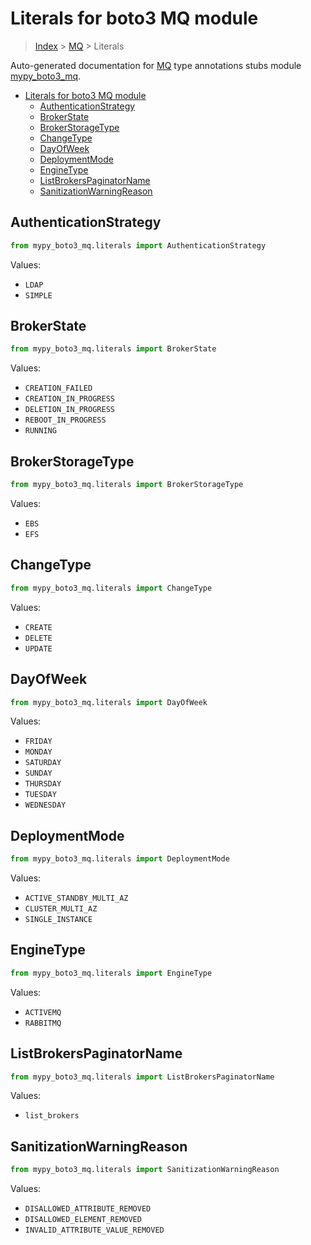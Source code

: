 # Literals for boto3 MQ module

> [Index](../README.md) > [MQ](./README.md) > Literals

Auto-generated documentation for [MQ](https://boto3.amazonaws.com/v1/documentation/api/latest/reference/services/mq.html#MQ)
type annotations stubs module [mypy_boto3_mq](https://pypi.org/project/mypy-boto3-mq/).

- [Literals for boto3 MQ module](#literals-for-boto3-mq-module)
  - [AuthenticationStrategy](#authenticationstrategy)
  - [BrokerState](#brokerstate)
  - [BrokerStorageType](#brokerstoragetype)
  - [ChangeType](#changetype)
  - [DayOfWeek](#dayofweek)
  - [DeploymentMode](#deploymentmode)
  - [EngineType](#enginetype)
  - [ListBrokersPaginatorName](#listbrokerspaginatorname)
  - [SanitizationWarningReason](#sanitizationwarningreason)

## AuthenticationStrategy

```python
from mypy_boto3_mq.literals import AuthenticationStrategy
```

Values:

- `LDAP`
- `SIMPLE`

## BrokerState

```python
from mypy_boto3_mq.literals import BrokerState
```

Values:

- `CREATION_FAILED`
- `CREATION_IN_PROGRESS`
- `DELETION_IN_PROGRESS`
- `REBOOT_IN_PROGRESS`
- `RUNNING`

## BrokerStorageType

```python
from mypy_boto3_mq.literals import BrokerStorageType
```

Values:

- `EBS`
- `EFS`

## ChangeType

```python
from mypy_boto3_mq.literals import ChangeType
```

Values:

- `CREATE`
- `DELETE`
- `UPDATE`

## DayOfWeek

```python
from mypy_boto3_mq.literals import DayOfWeek
```

Values:

- `FRIDAY`
- `MONDAY`
- `SATURDAY`
- `SUNDAY`
- `THURSDAY`
- `TUESDAY`
- `WEDNESDAY`

## DeploymentMode

```python
from mypy_boto3_mq.literals import DeploymentMode
```

Values:

- `ACTIVE_STANDBY_MULTI_AZ`
- `CLUSTER_MULTI_AZ`
- `SINGLE_INSTANCE`

## EngineType

```python
from mypy_boto3_mq.literals import EngineType
```

Values:

- `ACTIVEMQ`
- `RABBITMQ`

## ListBrokersPaginatorName

```python
from mypy_boto3_mq.literals import ListBrokersPaginatorName
```

Values:

- `list_brokers`

## SanitizationWarningReason

```python
from mypy_boto3_mq.literals import SanitizationWarningReason
```

Values:

- `DISALLOWED_ATTRIBUTE_REMOVED`
- `DISALLOWED_ELEMENT_REMOVED`
- `INVALID_ATTRIBUTE_VALUE_REMOVED`
